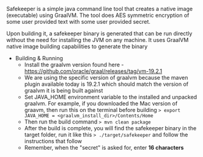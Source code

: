 Safekeeper is a simple java command line tool that creates a native image (executable) using GraalVM. 
The tool does AES symmetric encryption of some user provided text with some user provided secret. 

Upon building it, a safekeeper binary is generated that can be run directly without the need for installing 
the JVM on any machine. It uses GraalVM native image building capabilities to generate the binary

* Building & Running
  * Install the graalvm version found here - https://github.com/oracle/graal/releases/tag/vm-19.2.1
  * We are using the specific version of graalvm because the maven plugin available today is 19.2.1 which 
  should match the version of graalvm it is being built against
  * Set JAVA_HOME environment variable to the installed and unpacked graalvm. For example, if you 
    downloaded the Mac version of graavm, then run this on the terminal before building
    ```> export JAVA_HOME = <graalvm_install_dir>/Contents/Home```
  * Then run the build command ```> mvn clean package```
  * After the build is complete, you will find the safekeeper binary in the target folder, run it like this
    ```> ./target/safekeeper``` and follow the instructions that follow
  * Remember, when the "secret" is asked for, enter **16 characters**
    
    
      